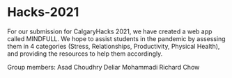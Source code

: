 # Hacks-2021

For our submission for CalgaryHacks 2021, we have created a web app called MINDFULL. We hope to assist students in the pandemic by assessing them in 4 categories (Stress, Relationships, Productivity, Physical Health), and providing the resources to help them accordingly.

Group members:
Asad Choudhry
Deliar Mohammadi
Richard Chow
